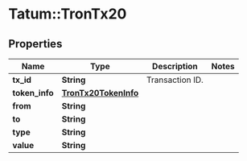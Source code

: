 # Tatum::TronTx20

## Properties
Name | Type | Description | Notes
------------ | ------------- | ------------- | -------------
**tx_id** | **String** | Transaction ID. | 
**token_info** | [**TronTx20TokenInfo**](TronTx20TokenInfo.md) |  | 
**from** | **String** |  | 
**to** | **String** |  | 
**type** | **String** |  | 
**value** | **String** |  | 

